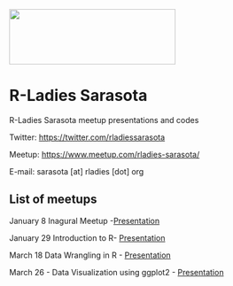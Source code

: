 <img src="https://github.com/rladies/starter-kit/blob/master/logo/R-LadiesGlobal_RBG_online_LogoWithText_Horizontal.png" data-canonical-src="https://github.com/rladies/starter-kit/blob/master/logo/R-LadiesGlobal_RBG_online_LogoWithText_Horizontal.png" width="300" height="100" />

# R-Ladies Sarasota
R-Ladies Sarasota meetup presentations and codes


Twitter: https://twitter.com/rladiessarasota

Meetup: https://www.meetup.com/rladies-sarasota/

E-mail: sarasota [at] rladies [dot] org

## List of meetups


January 8 Inagural Meetup -[Presentation](https://github.com/rladies/meetup-presentations_sarasota/blob/master/2018_01_08_inaugural/Inaugural%20Meetup%20Presentation.pdf)

January 29 Introduction to R- [Presentation](https://github.com/rladies/meetup-presentations_sarasota/blob/master/2018_01_29_intro_R/intro_r.pdf)

March 18 Data Wrangling in R - [Presentation](https://github.com/melcrow/RLadies/blob/master/Data_Wrangling.md)

March 26 - Data Visualization using ggplot2 - [Presentation](https://github.com/rladies/meetup-presentations_sarasota/blob/master/2018_03_26_Data_Viz_ggplot2/Data_Viz.pdf)
